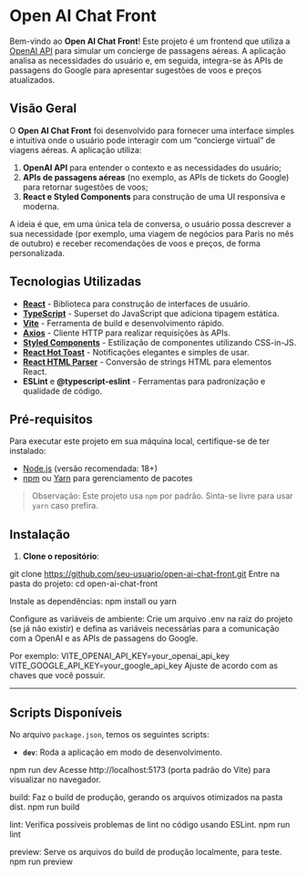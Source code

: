 
# Open AI Chat Front

Bem-vindo ao **Open AI Chat Front**! Este projeto é um frontend que utiliza a [OpenAI API](https://platform.openai.com/docs/introduction) para simular um concierge de passagens aéreas. A aplicação analisa as necessidades do usuário e, em seguida, integra-se às APIs de passagens do Google para apresentar sugestões de voos e preços atualizados.

## Visão Geral

O **Open AI Chat Front** foi desenvolvido para fornecer uma interface simples e intuitiva onde o usuário pode interagir com um “concierge virtual” de viagens aéreas. A aplicação utiliza:

1. **OpenAI API** para entender o contexto e as necessidades do usuário;
2. **APIs de passagens aéreas** (no exemplo, as APIs de tickets do Google) para retornar sugestões de voos;
3. **React e Styled Components** para construção de uma UI responsiva e moderna.

A ideia é que, em uma única tela de conversa, o usuário possa descrever a sua necessidade (por exemplo, uma viagem de negócios para Paris no mês de outubro) e receber recomendações de voos e preços, de forma personalizada.

## Tecnologias Utilizadas

- **[React](https://react.dev/)** - Biblioteca para construção de interfaces de usuário.
- **[TypeScript](https://www.typescriptlang.org/)** - Superset do JavaScript que adiciona tipagem estática.
- **[Vite](https://vitejs.dev/)** - Ferramenta de build e desenvolvimento rápido.
- **[Axios](https://axios-http.com/)** - Cliente HTTP para realizar requisições às APIs.
- **[Styled Components](https://styled-components.com/)** - Estilização de componentes utilizando CSS-in-JS.
- **[React Hot Toast](https://react-hot-toast.com/)** - Notificações elegantes e simples de usar.
- **[React HTML Parser](https://www.npmjs.com/package/react-html-parser)** - Conversão de strings HTML para elementos React.
- **ESLint** e **@typescript-eslint** - Ferramentas para padronização e qualidade de código.

## Pré-requisitos

Para executar este projeto em sua máquina local, certifique-se de ter instalado:

- [Node.js](https://nodejs.org/en/) (versão recomendada: 18+)
- [npm](https://www.npmjs.com/) ou [Yarn](https://yarnpkg.com/) para gerenciamento de pacotes

> Observação: Este projeto usa `npm` por padrão. Sinta-se livre para usar `yarn` caso prefira.

## Instalação

1. **Clone o repositório**:

git clone https://github.com/seu-usuario/open-ai-chat-front.git
Entre na pasta do projeto:
cd open-ai-chat-front

Instale as dependências:
npm install
ou
yarn

Configure as variáveis de ambiente:
Crie um arquivo .env na raiz do projeto (se já não existir) e defina as variáveis necessárias para a comunicação com a OpenAI e as APIs de passagens do Google.

Por exemplo:
VITE_OPENAI_API_KEY=your_openai_api_key
VITE_GOOGLE_API_KEY=your_google_api_key
Ajuste de acordo com as chaves que você possuir.

---

## Scripts Disponíveis

No arquivo `package.json`, temos os seguintes scripts:

- **`dev`**: Roda a aplicação em modo de desenvolvimento.

npm run dev
Acesse http://localhost:5173 (porta padrão do Vite) para visualizar no navegador.

build: Faz o build de produção, gerando os arquivos otimizados na pasta dist.
npm run build

lint: Verifica possíveis problemas de lint no código usando ESLint.
npm run lint

preview: Serve os arquivos do build de produção localmente, para teste.
npm run preview
